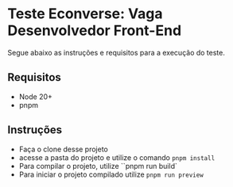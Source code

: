 # Teste Econverse: Vaga Desenvolvedor Front-End

Segue abaixo as instruções e requisitos para a execução do teste.

## Requisitos

- Node 20+
- pnpm

## Instruções

- Faça o clone desse projeto
- acesse a pasta do projeto e utilize o comando `pnpm install`
- Para compilar o projeto, utilize ``pnpm run build`
- Para iniciar o projeto compilado utilize `pnpm run preview`
